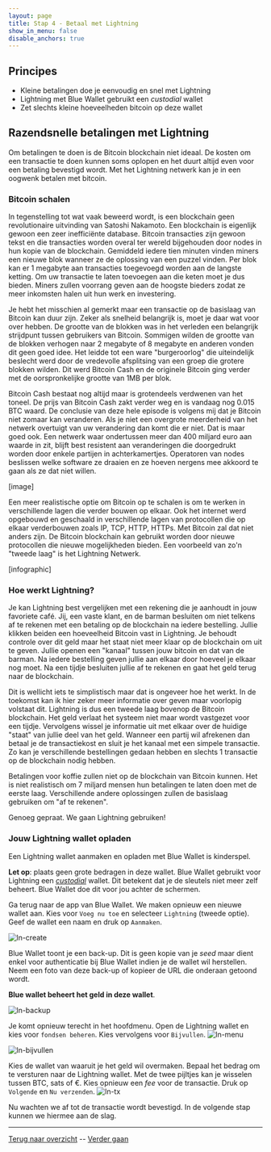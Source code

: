 ```yaml
---
layout: page
title: Stap 4 - Betaal met Lightning
show_in_menu: false
disable_anchors: true
---
```

## Principes
* Kleine betalingen doe je eenvoudig en snel met Lightning
* Lightning met Blue Wallet gebruikt een *custodial* wallet
* Zet slechts kleine hoeveelheden bitcoin op deze wallet

## Razendsnelle betalingen met Lightning
Om betalingen te doen is de Bitcoin blockchain niet ideaal. De kosten om een transactie te doen kunnen soms oplopen en het duurt altijd even voor een betaling bevestigd wordt. Met het Lightning netwerk kan je in een oogwenk betalen met bitcoin.

### Bitcoin schalen
In tegenstelling tot wat vaak beweerd wordt, is een blockchain geen revolutionaire uitvinding van Satoshi Nakamoto. Een blockchain is eigenlijk gewoon een zeer inefficiënte database. Bitcoin transacties zijn gewoon tekst en die transacties worden overal ter wereld bijgehouden door nodes in hun kopie van de blockchain. Gemiddeld iedere tien minuten vinden miners een nieuwe blok wanneer ze de oplossing van een puzzel vinden. Per blok kan er 1 megabyte aan transacties toegevoegd worden aan de langste ketting. Om uw transactie te laten toevoegen aan die keten moet je dus bieden. Miners zullen voorrang geven aan de hoogste bieders zodat ze meer inkomsten halen uit hun werk en investering.

Je hebt het misschien al gemerkt maar een transactie op de basislaag van Bitcoin kan duur zijn. Zeker als snelheid belangrijk is, moet je daar wat voor over hebben. De grootte van de blokken was in het verleden een belangrijk strijdpunt tussen gebruikers van Bitcoin. Sommigen wilden de grootte van de blokken verhogen naar 2 megabyte of 8 megabyte en anderen vonden dit geen goed idee. Het leidde tot een ware "burgeroorlog" die uiteindelijk beslecht werd door de vredevolle afsplitsing van een groep die grotere blokken wilden. Dit werd Bitcoin Cash en de originele Bitcoin ging verder met de oorspronkelijke grootte van 1MB per blok.

Bitcoin Cash bestaat nog altijd maar is grotendeels verdwenen van het toneel. De prijs van Bitcoin Cash zakt verder weg en is vandaag nog 0.015 BTC waard. De conclusie van deze hele episode is volgens mij dat je Bitcoin niet zomaar kan veranderen. Als je niet een overgrote meerderheid van het netwerk overtuigt van uw verandering dan komt die er niet. Dat is maar goed ook. Een netwerk waar ondertussen meer dan 400 miljard euro aan waarde in zit, blijft best resistent aan veranderingen die doorgedrukt worden door enkele partijen in achterkamertjes. Operatoren van nodes beslissen welke software ze draaien en ze hoeven nergens mee akkoord te gaan als ze dat niet willen.

[image]

Een meer realistische optie om Bitcoin op te schalen is om te werken in verschillende lagen die verder bouwen op elkaar. Ook het internet werd opgebouwd en geschaald in verschillende lagen van protocollen die op elkaar verderbouwen zoals IP, TCP, HTTP, HTTPs. Met Bitcoin zal dat niet anders zijn. De Bitcoin blockchain kan gebruikt worden door nieuwe protocollen die nieuwe mogelijkheden bieden. Een voorbeeld van zo'n "tweede laag" is het Lightning Netwerk.

[infographic]

### Hoe werkt Lightning?
Je kan Lightning best vergelijken met een rekening die je aanhoudt in jouw favoriete café. Jij, een vaste klant, en de barman besluiten om niet telkens af te rekenen met een betaling op de blockchain na iedere bestelling. Jullie klikken beiden een hoeveelheid Bitcoin vast in Lightning. Je behoudt controle over dit geld maar het staat niet meer klaar op de blockchain om uit te geven. Jullie openen een "kanaal" tussen jouw bitcoin en dat van de barman. Na iedere bestelling geven jullie aan elkaar door hoeveel je elkaar nog moet. Na een tijdje besluiten jullie af te rekenen en gaat het geld terug naar de blockchain.

Dit is wellicht iets te simplistisch maar dat is ongeveer hoe het werkt. In de toekomst kan ik hier zeker meer informatie over geven maar voorlopig volstaat dit. Lightning is dus een tweede laag bovenop de Bitcoin blockchain. Het geld verlaat het systeem niet maar wordt vastgezet voor een tijdje. Vervolgens wissel je informatie uit met elkaar over de huidige "staat" van jullie deel van het geld. Wanneer een partij wil afrekenen dan betaal je de transactiekost en sluit je het kanaal met een simpele transactie. Zo kan je verschillende bestellingen gedaan hebben en slechts 1 transactie op de blockchain nodig hebben.

Betalingen voor koffie zullen niet op de blockchain van Bitcoin kunnen. Het is niet realistisch om 7 miljard mensen hun betalingen te laten doen met de eerste laag. Verschillende andere oplossingen zullen de basislaag gebruiken om "af te rekenen".

Genoeg gepraat. We gaan Lightning gebruiken!

### Jouw Lightning wallet opladen
Een Lightning wallet aanmaken en opladen met Blue Wallet is kinderspel.

**Let op**: plaats geen grote bedragen in deze wallet. Blue Wallet gebruikt voor Lightning een [*custodial*](definities.md#custodial) wallet. Dit betekent dat je de sleutels niet meer zelf beheert. Blue Wallet doe dit voor jou achter de schermen.

Ga terug naar de app van Blue Wallet. We maken opnieuw een nieuwe wallet aan. Kies voor `Voeg nu toe` en selecteer `Lightning` (tweede optie). Geef de wallet een naam en druk op `Aanmaken`.

![ln-create](https://github.com/SovereignNode/Spaartechnologie/blob/master/documentation/images/ln-create.png?raw=true)

Blue Wallet toont je een back-up. Dit is geen kopie van je *seed* maar dient enkel voor authenticatie bij Blue Wallet indien je de wallet wil herstellen. Neem een foto van deze back-up of kopieer de URL die onderaan getoond wordt.

**Blue wallet beheert het geld in deze wallet**.

![ln-backup](https://github.com/SovereignNode/Spaartechnologie/blob/master/documentation/images/ln-backup.png?raw=true)

Je komt opnieuw terecht in het hoofdmenu. Open de Lightning wallet en kies voor `fondsen beheren`. Kies vervolgens voor `Bijvullen`.
![ln-menu](https://github.com/SovereignNode/Spaartechnologie/blob/master/documentation/images/ln-menu.png?raw=true)

![ln-bijvullen](https://github.com/SovereignNode/Spaartechnologie/blob/master/documentation/images/ln-bijvullen.png?raw=true)

Kies de wallet van waaruit je het geld wil overmaken. Bepaal het bedrag om te versturen naar de Lightning wallet. Met de twee pijltjes kan je wisselen tussen BTC, sats of €. Kies opnieuw een *fee* voor de transactie. Druk op `Volgende` en `Nu verzenden`.
![ln-tx](https://github.com/SovereignNode/Spaartechnologie/blob/master/documentation/images/ln-tx.png?raw=true)

Nu wachten we af tot de transactie wordt bevestigd. In de volgende stap kunnen we hiermee aan de slag.

------

[Terug naar overzicht](overzicht.md) --
[Verder gaan](stap5.md)
